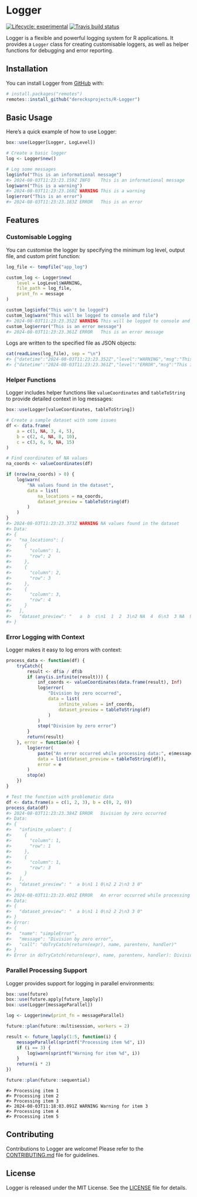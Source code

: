 
<!-- README.md is generated from README.Rmd. Please edit that file -->
<!-- <img src="./.graphics/512-20240803_logger-logo.png" align="right" height="140" /> -->

# Logger <a href="https://dereckmezquita.github.io/R-Logger"></a>

<!-- badges: start -->

[![Lifecycle:
experimental](https://img.shields.io/badge/lifecycle-experimental-orange.svg)](https://www.tidyverse.org/lifecycle/#experimental)
[![Travis build
status](https://travis-ci.org/dereckmezquita/kucoin.svg?branch=master)](https://travis-ci.org/dereckmezquita/kucoin)
<!-- badges: end -->

Logger is a flexible and powerful logging system for R applications. It
provides a `Logger` class for creating customisable loggers, as well as
helper functions for debugging and error reporting.

## Installation

You can install Logger from [GitHub](https://github.com/) with:

``` r
# install.packages("remotes")
remotes::install_github("derecksprojects/R-Logger")
```

## Basic Usage

Here’s a quick example of how to use Logger:

``` r
box::use(Logger[Logger, LogLevel])

# Create a basic logger
log <- Logger$new()

# Log some messages
log$info("This is an informational message")
#> 2024-08-03T11:23:23.159Z INFO    This is an informational message
log$warn("This is a warning")
#> 2024-08-03T11:23:23.168Z WARNING This is a warning
log$error("This is an error")
#> 2024-08-03T11:23:23.183Z ERROR   This is an error
```

## Features

### Customisable Logging

You can customise the logger by specifying the minimum log level, output
file, and custom print function:

``` r
log_file <- tempfile("app_log")

custom_log <- Logger$new(
    level = LogLevel$WARNING,
    file_path = log_file,
    print_fn = message
)

custom_log$info("This won't be logged")
custom_log$warn("This will be logged to console and file")
#> 2024-08-03T11:23:23.352Z WARNING This will be logged to console and file
custom_log$error("This is an error message")
#> 2024-08-03T11:23:23.361Z ERROR   This is an error message
```

Logs are written to the specified file as JSON objects:

``` r
cat(readLines(log_file), sep = "\n")
#> {"datetime":"2024-08-03T11:23:23.352Z","level":"WARNING","msg":"This will be logged to console and file"} 
#> {"datetime":"2024-08-03T11:23:23.361Z","level":"ERROR","msg":"This is an error message"}
```

### Helper Functions

Logger includes helper functions like `valueCoordinates` and
`tableToString` to provide detailed context in log messages:

``` r
box::use(Logger[valueCoordinates, tableToString])

# Create a sample dataset with some issues
df <- data.frame(
    a = c(1, NA, 3, 4, 5),
    b = c(2, 4, NA, 8, 10),
    c = c(3, 6, 9, NA, 15)
)

# Find coordinates of NA values
na_coords <- valueCoordinates(df)

if (nrow(na_coords) > 0) {
    log$warn(
        "NA values found in the dataset",
        data = list(
            na_locations = na_coords,
            dataset_preview = tableToString(df)
        )
    )
}
#> 2024-08-03T11:23:23.373Z WARNING NA values found in the dataset
#> Data:
#> {
#>   "na_locations": [
#>     {
#>       "column": 1,
#>       "row": 2
#>     },
#>     {
#>       "column": 2,
#>       "row": 3
#>     },
#>     {
#>       "column": 3,
#>       "row": 4
#>     }
#>   ],
#>   "dataset_preview": "   a  b  c\n1  1  2  3\n2 NA  4  6\n3  3 NA  9\n4  4  8 NA\n5  5 10 15"
#> }
```

### Error Logging with Context

Logger makes it easy to log errors with context:

``` r
process_data <- function(df) {
    tryCatch({
        result <- df$a / df$b
        if (any(is.infinite(result))) {
            inf_coords <- valueCoordinates(data.frame(result), Inf)
            log$error(
                "Division by zero occurred",
                data = list(
                    infinite_values = inf_coords,
                    dataset_preview = tableToString(df)
                )
            )
            stop("Division by zero error")
        }
        return(result)
    }, error = function(e) {
        log$error(
            paste("An error occurred while processing data:", e$message),
            data = list(dataset_preview = tableToString(df)),
            error = e
        )
        stop(e)
    })
}

# Test the function with problematic data
df <- data.frame(a = c(1, 2, 3), b = c(0, 2, 0))
process_data(df)
#> 2024-08-03T11:23:23.384Z ERROR   Division by zero occurred
#> Data:
#> {
#>   "infinite_values": [
#>     {
#>       "column": 1,
#>       "row": 1
#>     },
#>     {
#>       "column": 1,
#>       "row": 3
#>     }
#>   ],
#>   "dataset_preview": "  a b\n1 1 0\n2 2 2\n3 3 0"
#> } 
#> 2024-08-03T11:23:23.401Z ERROR   An error occurred while processing data: Division by zero error
#> Data:
#> {
#>   "dataset_preview": "  a b\n1 1 0\n2 2 2\n3 3 0"
#> }
#> Error:
#> {
#>   "name": "simpleError",
#>   "message": "Division by zero error",
#>   "call": "doTryCatch(return(expr), name, parentenv, handler)"
#> }
#> Error in doTryCatch(return(expr), name, parentenv, handler): Division by zero error
```

### Parallel Processing Support

Logger provides support for logging in parallel environments:

``` r
box::use(future)
box::use(future.apply[future_lapply])
box::use(Logger[messageParallel])

log <- Logger$new(print_fn = messageParallel)

future::plan(future::multisession, workers = 2)

result <- future_lapply(1:5, function(i) {
    messageParallel(sprintf("Processing item %d", i))
    if (i == 3) {
        log$warn(sprintf("Warning for item %d", i))
    }
    return(i * 2)
})

future::plan(future::sequential)
```

    #> Processing item 1
    #> Processing item 2
    #> Processing item 3
    #> 2024-08-03T11:18:03.091Z WARNING Warning for item 3
    #> Processing item 4
    #> Processing item 5

## Contributing

Contributions to Logger are welcome! Please refer to the
[CONTRIBUTING.md](CONTRIBUTING.md) file for guidelines.

## License

Logger is released under the MIT License. See the [LICENSE](LICENSE)
file for details.
